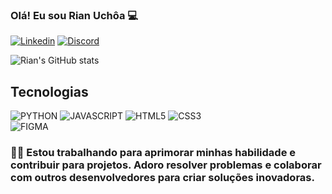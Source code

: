 ### Olá! Eu sou Rian Uchôa 💻

[![Linkedin](  https://img.shields.io/badge/LinkedIn-0077B5?style=for-the-badge&logo=linkedin&logoColor=white)](https://www.linkedin.com/in/rian-uchôa-6007b72aa/) 
[![Discord](  https://img.shields.io/badge/Discord-7289DA?style=for-the-badge&logo=discord&logoColor=white)](https://discord.gg/RXpvQMeE)

![Rian's GitHub stats](https://github-readme-stats.vercel.app/api?username=uchoacode&show_icons=true&theme=radical)

## Tecnologias

![PYTHON](  https://img.shields.io/badge/Python-14354C?style=for-the-badge&logo=python&logoColor=white) 
![JAVASCRIPT](  https://img.shields.io/badge/JavaScript-F7DF1E?style=for-the-badge&logo=javascript&logoColor=black)
![HTML5](  https://img.shields.io/badge/HTML5-E34F26?style=for-the-badge&logo=html5&logoColor=white) 
![CSS3]( https://img.shields.io/badge/CSS3-1572B6?style=for-the-badge&logo=css3&logoColor=white)  
![FIGMA]( https://img.shields.io/badge/Figma-F24E1E?style=for-the-badge&logo=figma&logoColor=white)

### 👨‍💻 Estou trabalhando para aprimorar minhas habilidade e contribuir para projetos. Adoro resolver problemas e colaborar com outros desenvolvedores para criar soluções inovadoras.
